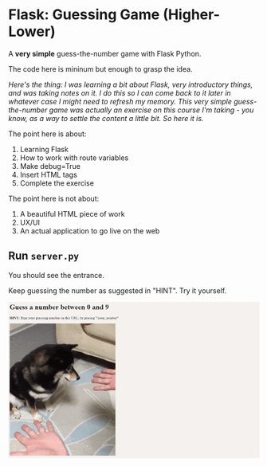 # Flask: Guessing Game (Higher-Lower)


A **very simple** guess-the-number game with Flask Python.

The code here is mininum but enough to grasp the idea.



*Here's the thing: I was learning a bit about Flask, very introductory things, and was taking notes on it. I do this 
so I can come back to it later in whatever case I might need to refresh my memory. This very simple guess-the-number 
game was actually an exercise on this course I'm taking - you know, as a way to settle the content a little bit. So 
here it is.*

The point here is about:

1. Learning Flask
2. How to work with route variables
3. Make debug=True
4. Insert HTML tags
5. Complete the exercise

The point here is not about:

1. A beautiful HTML piece of work
2. UX/UI
3. An actual application to go live on the web

## Run `server.py`

You should see the entrance. 

Keep guessing the number as suggested in "HINT". Try it yourself.

![guess-the-number with Flask](img.png)
